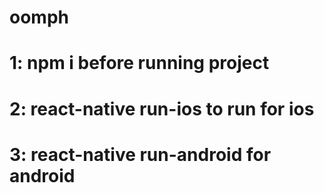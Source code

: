 # oomph

# 1: npm i before running project
# 2: react-native run-ios to run for ios
# 3: react-native run-android for android
